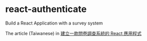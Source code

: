# react-authenticate
<p>Build a React Application with a survey system</p>
<p>The article (Taiwanese) in <a href="https://grandruru.blogspot.com/2021/11/react.html">建立一款問卷調查系統的 React 應用程式</a></p>
